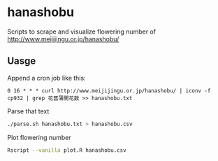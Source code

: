 # hanashobu

Scripts to scrape and visualize flowering number of <http://www.meijijingu.or.jp/hanashobu/>

## Uasge

Append a cron job like this:

```
0 16 * * * curl http://www.meijijingu.or.jp/hanashobu/ | iconv -f cp932 | grep 花菖蒲開花数 >> hanashobu.txt
```

Parse that text

```sh
./parse.sh hanashobu.txt > hanashobu.csv
```

Plot flowering number

```sh
Rscript --vanilla plot.R hanashobu.csv
```

